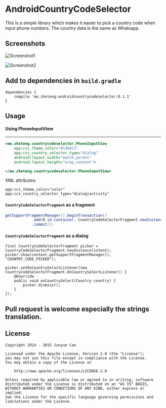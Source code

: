 AndroidCountryCodeSelector
===============

This is a simple library which makes it easier to pick a country code when input phone numbers. The country data is the same as Whatsapp.

## Screenshots

![Screenshot1](https://github.com/junyuecao/AndroidCountryCodeSelector/blob/master/screenshots/screenshot1.png?raw=true)

![Screenshot2](https://github.com/junyuecao/AndroidCountryCodeSelector/blob/master/screenshots/screenshot2.png?raw=true)

## Add to dependencies in `build.gradle`

```
dependencies {
    compile 'me.zheteng:androidcountrycodeselector:0.1.1'
}
```

## Usage

#### Using PhoneInputView

-----
```xml
<me.zheteng.countrycodeselector.PhoneInputView
    app:ccs_theme_color="#14b4c2"
    app:ccs_country_selector_type="dialog"
    android:layout_width="match_parent"
    android:layout_height="wrap_content">

</me.zheteng.countrycodeselector.PhoneInputView>
```

XML attributes:

```
app:ccs_theme_color="color"
app:ccs_country_selector_type="dialog|activity"
```

#### `CountryCodeSelectorFragment` as a fragment

```Java
getSupportFragmentManager().beginTransaction()
            .add(R.id.container, CountryCodeSelectorFragment.newInstance(getIntent()))
            .commit();
```


#### `CountryCodeSelectorFragment` as a dialog

```
final CountryCodeSelectorFragment picker = CountryCodeSelectorFragment.newInstance(intent);
picker.show(context.getSupportFragmentManager(), "COUNTRY_CODE_PICKER");

picker.setOnCountrySelectListener(new CountryCodeSelectorFragment.OnCountrySelectListener() {
    @Override
    public void onCountrySelect(Country country) {
        picker.dismiss();
    }
});
```

## Pull request is welcome especially the strings translation.

License
-------

    Copyright 2014 - 2015 Junyue Cao

    Licensed under the Apache License, Version 2.0 (the "License");
    you may not use this file except in compliance with the License.
    You may obtain a copy of the License at

        http://www.apache.org/licenses/LICENSE-2.0

    Unless required by applicable law or agreed to in writing, software
    distributed under the License is distributed on an "AS IS" BASIS,
    WITHOUT WARRANTIES OR CONDITIONS OF ANY KIND, either express or implied.
    See the License for the specific language governing permissions and
    limitations under the License.
